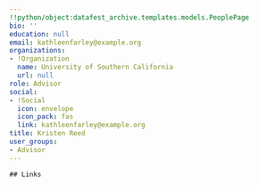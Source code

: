 ```yaml
---
!!python/object:datafest_archive.templates.models.PeoplePage
bio: ''
education: null
email: kathleenfarley@example.org
organizations:
- !Organization
  name: University of Southern California
  url: null
role: Advisor
social:
- !Social
  icon: envelope
  icon_pack: fas
  link: kathleenfarley@example.org
title: Kristen Reed
user_groups:
- Advisor
---
```


    ## Links
    
